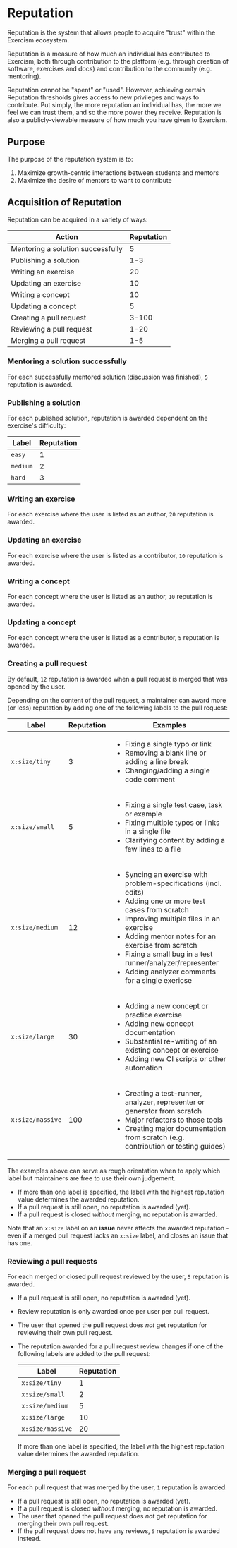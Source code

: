 # Reputation

Reputation is the system that allows people to acquire "trust" within the Exercism ecosystem.

Reputation is a measure of how much an individual has contributed to Exercism, both through contribution to the platform (e.g. through creation of software, exercises and docs) and contribution to the community (e.g. mentoring).

Reputation cannot be "spent" or "used". However, achieving certain Reputation thresholds gives access to new privileges and ways to contribute. Put simply, the more reputation an individual has, the more we feel we can trust them, and so the more power they receive. Reputation is also a publicly-viewable measure of how much you have given to Exercism.

## Purpose

The purpose of the reputation system is to:

1. Maximize growth-centric interactions between students and mentors
2. Maximize the desire of mentors to want to contribute

## Acquisition of Reputation

Reputation can be acquired in a variety of ways:

| Action                            | Reputation |
| --------------------------------- | ---------- |
| Mentoring a solution successfully | 5          |
| Publishing a solution             | 1-3        |
| Writing an exercise               | 20         |
| Updating an exercise              | 10         |
| Writing a concept                 | 10         |
| Updating a concept                | 5          |
| Creating a pull request           | 3-100      |
| Reviewing a pull request          | 1-20       |
| Merging a pull request            | 1-5        |

### Mentoring a solution successfully

For each successfully mentored solution (discussion was finished), `5` reputation is awarded.

### Publishing a solution

For each published solution, reputation is awarded dependent on the exercise's difficulty:

| Label    | Reputation |
| -------- | ---------- |
| `easy`   | 1          |
| `medium` | 2          |
| `hard`   | 3          |

### Writing an exercise

For each exercise where the user is listed as an author, `20` reputation is awarded.

### Updating an exercise

For each exercise where the user is listed as a contributor, `10` reputation is awarded.

### Writing a concept

For each concept where the user is listed as an author, `10` reputation is awarded.

### Updating a concept

For each concept where the user is listed as a contributor, `5` reputation is awarded.

### Creating a pull request

By default, `12` reputation is awarded when a pull request is merged that was opened by the user.

Depending on the content of the pull request, a maintainer can award more (or less) reputation by adding one of the following labels to the pull request:

| Label            | Reputation | Examples                                                                                                                                                                                                                                                                                                                                                            |
| ---------------- | ---------- | ------------------------------------------------------------------------------------------------------------------------------------------------------------------------------------------------------------------------------------------------------------------------------------------------------------------------------------------------------------------- |
| `x:size/tiny`    | 3          | <ul><li>Fixing a single typo or link</li><li>Removing a blank line or adding a line break</li><li>Changing/adding a single code comment</li></ul>                                                                                                                                                                                                                   |
| `x:size/small`   | 5          | <ul><li>Fixing a single test case, task or example</li><li>Fixing multiple typos or links in a single file</li><li>Clarifying content by adding a few lines to a file</li></ul>                                                                                                                                                                                     |
| `x:size/medium`  | 12         | <ul><li>Syncing an exercise with problem-specifications (incl. edits)</li><li>Adding one or more test cases from scratch</li><li>Improving multiple files in an exercise</li><li>Adding mentor notes for an exercise from scratch</li><li>Fixing a small bug in a test runner/analyzer/representer</li><li>Adding analyzer comments for a single exericse</li></ul> |
| `x:size/large`   | 30         | <ul><li>Adding a new concept or practice exercise</li><li>Adding new concept documentation</li><li>Substantial re-writing of an existing concept or exercise</li><li>Adding new CI scripts or other automation</li></ul>                                                                                                                                            |
| `x:size/massive` | 100        | <ul><li>Creating a test-runner, analyzer, representer or generator from scratch</li><li>Major refactors to those tools</li><li>Creating major documentation from scratch (e.g. contribution or testing guides)</li></ul>                                                                                                                                            |

The examples above can serve as rough orientation when to apply which label but maintainers are free to use their own judgement.

- If more than one label is specified, the label with the highest reputation value determines the awarded reputation.
- If a pull request is still open, no reputation is awarded (yet).
- If a pull request is closed _without_ merging, no reputation is awarded.

Note that an `x:size` label on an **issue** never affects the awarded reputation - even if a merged pull request lacks an `x:size` label, and closes an issue that has one.

### Reviewing a pull requests

For each merged or closed pull request reviewed by the user, `5` reputation is awarded.

- If a pull request is still open, no reputation is awarded (yet).
- Review reputation is only awarded once per user per pull request.
- The user that opened the pull request does _not_ get reputation for reviewing their own pull request.

- The reputation awarded for a pull request review changes if one of the following labels are added to the pull request:

  | Label            | Reputation |
  | ---------------- | ---------- |
  | `x:size/tiny`    | 1          |
  | `x:size/small`   | 2          |
  | `x:size/medium`  | 5          |
  | `x:size/large`   | 10         |
  | `x:size/massive` | 20         |

  If more than one label is specified, the label with the highest reputation value determines the awarded reputation.

### Merging a pull request

For each pull request that was merged by the user, `1` reputation is awarded.

- If a pull request is still open, no reputation is awarded (yet).
- If a pull request is closed _without_ merging, no reputation is awarded.
- The user that opened the pull request does _not_ get reputation for merging their own pull request.
- If the pull request does not have any reviews, `5` reputation is awarded instead.
